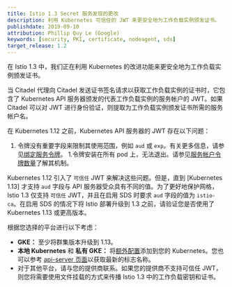 ```yaml
---
title: Istio 1.3 Secret 服务发现的更改
description: 利用 Kubernetes 可信任的 JWT 来更安全地为工作负载实例颁发证书。
publishdate: 2019-09-10
attribution: Phillip Quy Le (Google)
keywords: [security, PKI, certificate, nodeagent, sds]
target_release: 1.2
---
```


在 Istio 1.3 中，我们正在利用 Kubernetes 的改进功能来更安全地为工作负载实例颁发证书。

当 Citadel 代理向 Citadel 发送证书签名请求以获取工作负载实例的证书时，它包含了 Kubernetes API 服务器颁发的代表工作负载实例的服务帐户的 JWT。如果 Citadel 可以对 JWT 进行身份验证，则提取为工作负载实例颁发证书所需的服务帐户名。

在 Kubernetes 1.12 之前，Kubernetes API 服务器的 JWT 存在以下问题：

1. 令牌没有重要字段来限制其使用范围，例如 `aud` 或 `exp`。有关更多信息，请参见[绑定服务令牌](https://github.com/kubernetes/community/blob/master/contributors/design-proposals/auth/bound-service-account-tokens.md)。
1.令牌安装在所有 pod 上，无法退出。请参见[服务帐户令牌数量](https://github.com/kubernetes/community/blob/master/contributors/design-proposals/storage/svcacct-token-volume-source.md)了解其机制。

Kubernetes 1.12 引入了 `可信任` JWT 来解决这些问题。但是，直到 [Kubernetes 1.13] 才支持 `aud` 字段与 API 服务器受众具有不同的值。为了更好地保护网格，Istio 1.3 仅支持 `可信任` JWT，并且在启用 SDS 时要求 `aud` 字段的值为 `istio-ca`。在启用 SDS 的情况下将 Istio 部署升级到 1.3 之前，请验证您是否使用了 Kubernetes 1.13 或更高版本。

根据您选择的平台进行以下考虑：

- **GKE：** 至少将群集版本升级到 1.13。
- **本地 Kubernetes** 和 **私有 GKE：** 将[额外配置](https://kubernetes.io/docs/tasks/configure-pod-container/configure-service-account/#service-account-token-volume-projection)添加到您的 Kubernetes。您也可以参考 [api-server 页面](https://kubernetes.io/docs/reference/command-line-tools-reference/kube-apiserver/)以获取最新的标志名称。
- 对于其他平台，请与您的提供商联系。如果您的提供商不支持可信任 JWT，则您将需要使用文件挂载的方式来传播 Istio 1.3 中的工作负载密钥和证书。
